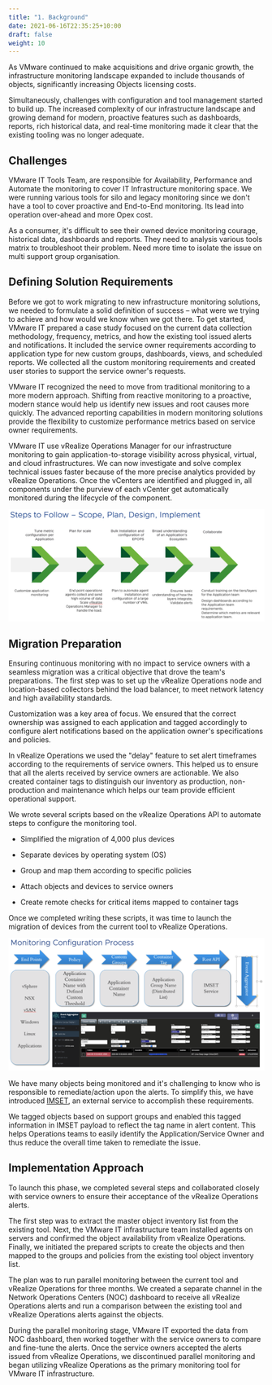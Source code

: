 ```yaml
---
title: "1. Background"
date: 2021-06-16T22:35:25+10:00
draft: false
weight: 10
---
```


As VMware continued to make acquisitions and drive organic growth, the infrastructure monitoring landscape expanded to include thousands of objects, significantly increasing Objects licensing costs.

Simultaneously, challenges with configuration and tool management started to build up. The increased complexity of our infrastructure landscape and growing demand for modern, proactive features such as dashboards, reports, rich historical data, and real-time monitoring made it clear that the existing tooling was no longer adequate.

## Challenges 

VMware IT Tools Team, are responsible for Availability, Performance and Automate the monitoring to cover IT Infrastructure monitoring space. We were running various tools for silo and legacy monitoring since we don't have a tool to cover proactive and End-to-End monitoring. Its lead into operation over-ahead and more Opex cost.

As a consumer, it's difficult to see their owned device monitoring courage, historical data, dashboards and reports. They need to analysis various tools matrix to troubleshoot their problem. Need more time to isolate the issue on multi support group organisation.

## Defining Solution Requirements

Before we got to work migrating to new infrastructure monitoring solutions, we needed to formulate a solid definition of success – what were we trying to achieve and how would we know when we got there. To get started, VMware IT prepared a case study focused on the current data collection methodology, frequency, metrics, and how the existing tool issued alerts and notifications. It included the service owner requirements according to application type for new custom groups, dashboards, views, and scheduled reports. We collected all the custom monitoring requirements and created user stories to support the service owner's requests.

VMware IT recognized the need to move from traditional monitoring to a more modern approach. Shifting from reactive monitoring to a proactive, modern stance would help us identify new issues and root causes more quickly. The advanced reporting capabilities in modern monitoring solutions provide the flexibility to customize performance metrics based on service owner requirements.

VMware IT use vRealize Operations Manager for our infrastructure monitoring to gain application-to-storage visibility across physical, virtual, and cloud infrastructures. We can now investigate and solve complex technical issues faster because of the more precise analytics provided by vRealize Operations. Once the vCenters are identified and plugged in, all components under the purview of each vCenter get automatically monitored during the lifecycle of the component.

![](4.7.1-fig-1.png)

## Migration Preparation

Ensuring continuous monitoring with no impact to service owners with a seamless migration was a critical objective that drove the team's preparations. The first step was to set up the vRealize Operations node and location-based collectors behind the load balancer, to meet network latency and high availability standards.

Customization was a key area of focus. We ensured that the correct ownership was assigned to each application and tagged accordingly to configure alert notifications based on the application owner's specifications and policies.

In vRealize Operations we used the "delay" feature to set alert timeframes according to the requirements of service owners. This helped us to ensure that all the alerts received by service owners are actionable. We also created container tags to distinguish our inventory as production, non-production and maintenance which helps our team provide efficient operational support.

We wrote several scripts based on the vRealize Operations API to automate steps to configure the monitoring tool.

-   Simplified the migration of 4,000 plus devices

-   Separate devices by operating system (OS)

-   Group and map them according to specific policies

-   Attach objects and devices to service owners

-   Create remote checks for critical items mapped to container tags

Once we completed writing these scripts, it was time to launch the migration of devices from the current tool to vRealize Operations.

![](4.7.1-fig-2.png)

We have many objects being monitored and it's challenging to know who is responsible to remediate/action upon the alerts. To simplify this, we have introduced [IMSET](https://flings.vmware.com/vrealize-operations-rest-notifications-helper), an external service to accomplish these requirements.

We tagged objects based on support groups and enabled this tagged information in IMSET payload to reflect the tag name in alert content. This helps Operations teams to easily identify the Application/Service Owner and thus reduce the overall time taken to remediate the issue.

## Implementation Approach

To launch this phase, we completed several steps and collaborated closely with service owners to ensure their acceptance of the vRealize Operations alerts.

The first step was to extract the master object inventory list from the existing tool. Next, the VMware IT infrastructure team installed agents on servers and confirmed the object availability from vRealize Operations. Finally, we initiated the prepared scripts to create the objects and then mapped to the groups and policies from the existing tool object inventory list.

The plan was to run parallel monitoring between the current tool and vRealize Operations for three months. We created a separate channel in the Network Operations Centers (NOC) dashboard to receive all vRealize Operations alerts and run a comparison between the existing tool and vRealize Operations alerts against the objects.

During the parallel monitoring stage, VMware IT exported the data from NOC dashboard, then worked together with the service owners to compare and fine-tune the alerts. Once the service owners accepted the alerts issued from vRealize Operations, we discontinued parallel monitoring and began utilizing vRealize Operations as the primary monitoring tool for VMware IT infrastructure.